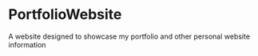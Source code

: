# PortfolioWebsite
 A website designed to showcase my portfolio and other personal website information
